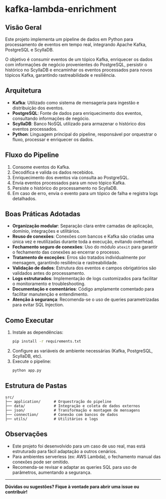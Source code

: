 # kafka-lambda-enrichment

## Visão Geral

Este projeto implementa um pipeline de dados em Python para processamento de eventos em tempo real, integrando Apache Kafka, PostgreSQL e ScyllaDB. 

O objetivo é consumir eventos de um tópico Kafka, enriquecer os dados com informações de negócio provenientes do PostgreSQL, persistir o histórico no ScyllaDB e encaminhar os eventos processados para novos tópicos Kafka, garantindo rastreabilidade e resiliência.

## Arquitetura

- **Kafka**: Utilizado como sistema de mensageria para ingestão e distribuição dos eventos.
- **PostgreSQL**: Fonte de dados para enriquecimento dos eventos, consultando informações de negócio.
- **ScyllaDB**: Banco NoSQL utilizado para armazenar o histórico dos eventos processados.
- **Python**: Linguagem principal do pipeline, responsável por orquestrar o fluxo, processar e enriquecer os dados.

## Fluxo do Pipeline

1. Consome eventos do Kafka.
2. Decodifica e valida os dados recebidos.
3. Enriquecimento dos eventos via consulta ao PostgreSQL.
4. Envia eventos processados para um novo tópico Kafka.
5. Persiste o histórico do processamento no ScyllaDB.
6. Em caso de erro, envia o evento para um tópico de falha e registra logs detalhados.

## Boas Práticas Adotadas

- **Organização modular**: Separação clara entre camadas de aplicação, domínio, integrações e utilitários.
- **Reuso de conexões**: Conexões com bancos e Kafka são criadas uma única vez e reutilizadas durante toda a execução, evitando overhead.
- **Fechamento seguro de conexões**: Uso do módulo `atexit` para garantir o fechamento das conexões ao encerrar o processo.
- **Tratamento de exceções**: Erros são tratados individualmente por mensagem, garantindo resiliência e rastreabilidade.
- **Validação de dados**: Estrutura dos eventos e campos obrigatórios são validados antes do processamento.
- **Logs estruturados**: Implementação de logs customizados para facilitar o monitoramento e troubleshooting.
- **Documentação e comentários**: Código amplamente comentado para facilitar manutenção e entendimento.
- **Atenção à segurança**: Recomenda-se o uso de queries parametrizadas para evitar SQL Injection.

## Como Executar

1. Instale as dependências:
   ```bash
   pip install -r requirements.txt
   ```
2. Configure as variáveis de ambiente necessárias (Kafka, PostgreSQL, ScyllaDB, etc).
3. Execute o pipeline:
   ```bash
   python app.py
   ```

## Estrutura de Pastas

```
src/
├── application/      # Orquestração do pipeline
├── data/             # Integração e coleta de dados externos
├── json/             # Transformação e montagem de mensagens
├── connection/       # Conexão com bancos de dados
├── utils/            # Utilitários e logs
```

## Observações

- Este projeto foi desenvolvido para um caso de uso real, mas está estruturado para fácil adaptação a outros cenários.
- Para ambientes serverless (ex: AWS Lambda), o fechamento manual das conexões pode ser omitido.
- Recomenda-se revisar e adaptar as queries SQL para uso de parâmetros, aumentando a segurança.

---

**Dúvidas ou sugestões? Fique à vontade para abrir uma issue ou contribuir!**
